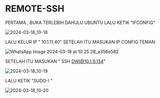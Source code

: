 # REMOTE-SSH

PERTAMA , BUKA TERLEBIH DAHULU UBUNTU LALU KETIK "IFCONFIG"





![2024-03-18_10-16](https://github.com/MayangArinda17/REMOTE-SSH/assets/150981696/c7a6d36f-b18c-4049-b074-f06f06076a26)





LALU KELUR IP " 10.1.11.40"
SETELAH ITU MASUKAN IP CONFIG TEMAN 




![WhatsApp Image 2024-03-18 at 10 25 28_a356e582](https://github.com/MayangArinda17/REMOTE-SSH/assets/150981696/c31a9862-6ca4-4e26-8fe3-ae061b0598bc)






SETELAH ITU MASUKAN " SSH DWI@10.1.9.134"  





![2024-03-18_10-19](https://github.com/MayangArinda17/REMOTE-SSH/assets/150981696/8846eae4-7a19-4941-b003-47e17b73e1e7)






LALU KETIK "SUDO-I " 






![2024-03-18_10-20](https://github.com/MayangArinda17/REMOTE-SSH/assets/150981696/5d3870a3-f29c-471a-bde1-9fd73c1fbf4f)








